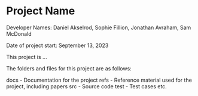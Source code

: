# Project Name

Developer Names: Daniel Akselrod, Sophie Fillion, Jonathan Avraham, Sam McDonald

Date of project start: September 13, 2023

This project is ...

The folders and files for this project are as follows:

docs - Documentation for the project
refs - Reference material used for the project, including papers
src - Source code
test - Test cases
etc.
